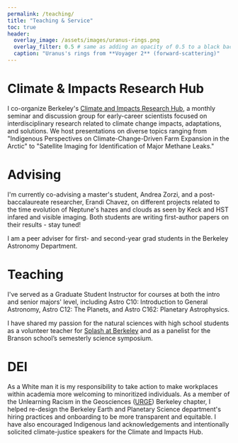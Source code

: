 ```yaml
---
permalink: /teaching/
title: "Teaching & Service"
toc: true
header:
  overlay_image: /assets/images/uranus-rings.png
  overlay_filter: 0.5 # same as adding an opacity of 0.5 to a black background
  caption: "Uranus's rings from **Voyager 2** (forward-scattering)"
---
```


# Climate & Impacts Research Hub

I co-organize Berkeley's [Climate and Impacts Research Hub](https://sites.google.com/berkeley.edu/climatehub/home),  a monthly seminar and discussion group for early-career scientists focused on interdisciplinary research related to climate change impacts, adaptations, and solutions.  We host presentations on diverse topics ranging from "Indigenous Perspectives on Climate-Change-Driven Farm Expansion in the Arctic" to "Satellite Imaging for Identification of Major Methane Leaks."

# Advising

I'm currently co-advising a master's student, Andrea Zorzi, and a post-baccalaureate researcher, Erandi Chavez, on different projects related to the time evolution of Neptune's hazes and clouds as seen by Keck and HST infared and visible imaging.  Both students are writing first-author papers on their results - stay tuned!

I am a peer adviser for first- and second-year grad students in the Berkeley Astronomy Department.

# Teaching

I've served as a Graduate Student Instructor for courses at both the intro and senior majors' level, including Astro C10: Introduction to General Astronomy, Astro C12: The Planets, and Astro C162: Planetary Astrophysics.

I have shared my passion for the natural sciences with high school students as a volunteer teacher for [Splash at Berkeley](https://berkeley.learningu.org/) and as a panelist for the Branson school’s semesterly science symposium.


# DEI

As a White man it is my responsibility to take action to make workplaces within academia more welcoming to minoritized individuals. As a member of the Unlearning Racism in the Geosciences ([URGE](https://urgeoscience.org/)) Berkeley chapter, I helped re-design the Berkeley Earth and Planetary Science department's hiring practices and onboarding to be more transparent and equitable. I have also encouraged Indigenous land acknowledgements and intentionally solicited climate-justice speakers for the Climate and Impacts Hub.

